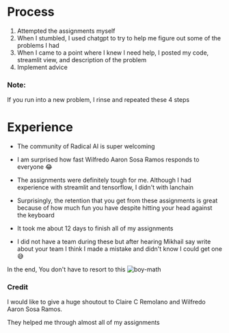 # Process
1. Attempted the assignments myself
2. When I stumbled, I used chatgpt to try to help me figure out some of the problems I had
3. When I came to a point where I knew I need help, I posted my code, streamlit view, and description of the problem
4. Implement advice
### Note:
If you run into a new problem, I rinse and repeated these 4 steps




# Experience
* The community of Radical AI is super welcoming

* I am surprised how fast Wilfredo Aaron Sosa Ramos responds to everyone 😂

* The assignments were definitely tough for me. Although I had experience with streamlit and tensorflow, I didn't with lanchain

* Surprisingly, the retention that you get from these assignments is great because of how much fun you have despite hitting your head against the keyboard 

* It took me about 12 days to finish all of my assignments

* I did not have a team during these but after hearing Mikhail say write about your team I think I made a mistake and didn't know I could get one 😅

In the end, You don't have to resort to this
![boy-math](https://github.com/AngelicSage/mission-quizify/assets/142240060/f14e3f85-f185-4645-af87-d82a50832008)


### Credit 
I would like to give a huge shoutout to Claire C Remolano and Wilfredo Aaron Sosa Ramos. 

They helped me through almost all of my assignments
